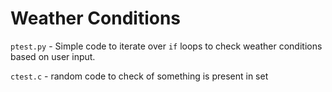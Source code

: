 # Weather Conditions

`ptest.py` - Simple code to iterate over `if` loops to check weather conditions based on user input.

`ctest.c` - random code to check of something is present in set
